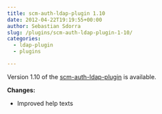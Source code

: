 ```yaml
---
title: scm-auth-ldap-plugin 1.10
date: 2012-04-22T19:19:55+00:00
author: Sebastian Sdorra
slug: /plugins/scm-auth-ldap-plugin-1-10/
categories:
  - ldap-plugin
  - plugins

---
```

Version 1.10 of the <a title="scm-auth-ldap-plugin" href="https://bitbucket.org/tludewig/scm-auth-ldap-plugin" target="_blank">scm-auth-ldap-plugin</a> is available.

**Changes:**

- Improved help texts

